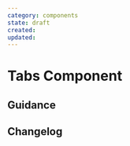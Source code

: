 ```yaml
---
category: components
state: draft
created: 
updated: 
---
```


# Tabs Component

## Guidance

## Changelog
